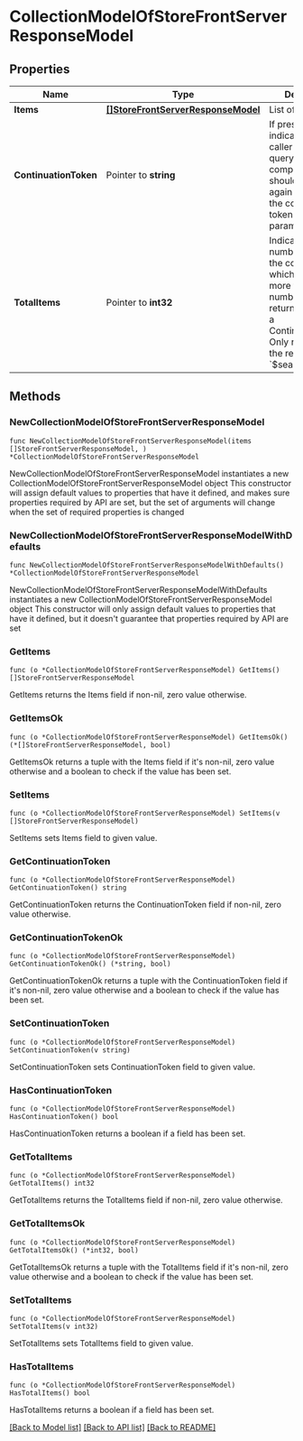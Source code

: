 # CollectionModelOfStoreFrontServerResponseModel

## Properties

Name | Type | Description | Notes
------------ | ------------- | ------------- | -------------
**Items** | [**[]StoreFrontServerResponseModel**](StoreFrontServerResponseModel.md) | List of items. | 
**ContinuationToken** | Pointer to **string** | If present, indicates to the caller that the query was not complete, and they should call the API again specifying the continuation token as a query parameter. | [optional] 
**TotalItems** | Pointer to **int32** | Indicates the total number of items in the collection, which may be more than the number of Items returned, if there is a ContinuationToken.  Only returned in the response to &#x60;$search&#x60; APIs. | [optional] 

## Methods

### NewCollectionModelOfStoreFrontServerResponseModel

`func NewCollectionModelOfStoreFrontServerResponseModel(items []StoreFrontServerResponseModel, ) *CollectionModelOfStoreFrontServerResponseModel`

NewCollectionModelOfStoreFrontServerResponseModel instantiates a new CollectionModelOfStoreFrontServerResponseModel object
This constructor will assign default values to properties that have it defined,
and makes sure properties required by API are set, but the set of arguments
will change when the set of required properties is changed

### NewCollectionModelOfStoreFrontServerResponseModelWithDefaults

`func NewCollectionModelOfStoreFrontServerResponseModelWithDefaults() *CollectionModelOfStoreFrontServerResponseModel`

NewCollectionModelOfStoreFrontServerResponseModelWithDefaults instantiates a new CollectionModelOfStoreFrontServerResponseModel object
This constructor will only assign default values to properties that have it defined,
but it doesn't guarantee that properties required by API are set

### GetItems

`func (o *CollectionModelOfStoreFrontServerResponseModel) GetItems() []StoreFrontServerResponseModel`

GetItems returns the Items field if non-nil, zero value otherwise.

### GetItemsOk

`func (o *CollectionModelOfStoreFrontServerResponseModel) GetItemsOk() (*[]StoreFrontServerResponseModel, bool)`

GetItemsOk returns a tuple with the Items field if it's non-nil, zero value otherwise
and a boolean to check if the value has been set.

### SetItems

`func (o *CollectionModelOfStoreFrontServerResponseModel) SetItems(v []StoreFrontServerResponseModel)`

SetItems sets Items field to given value.


### GetContinuationToken

`func (o *CollectionModelOfStoreFrontServerResponseModel) GetContinuationToken() string`

GetContinuationToken returns the ContinuationToken field if non-nil, zero value otherwise.

### GetContinuationTokenOk

`func (o *CollectionModelOfStoreFrontServerResponseModel) GetContinuationTokenOk() (*string, bool)`

GetContinuationTokenOk returns a tuple with the ContinuationToken field if it's non-nil, zero value otherwise
and a boolean to check if the value has been set.

### SetContinuationToken

`func (o *CollectionModelOfStoreFrontServerResponseModel) SetContinuationToken(v string)`

SetContinuationToken sets ContinuationToken field to given value.

### HasContinuationToken

`func (o *CollectionModelOfStoreFrontServerResponseModel) HasContinuationToken() bool`

HasContinuationToken returns a boolean if a field has been set.

### GetTotalItems

`func (o *CollectionModelOfStoreFrontServerResponseModel) GetTotalItems() int32`

GetTotalItems returns the TotalItems field if non-nil, zero value otherwise.

### GetTotalItemsOk

`func (o *CollectionModelOfStoreFrontServerResponseModel) GetTotalItemsOk() (*int32, bool)`

GetTotalItemsOk returns a tuple with the TotalItems field if it's non-nil, zero value otherwise
and a boolean to check if the value has been set.

### SetTotalItems

`func (o *CollectionModelOfStoreFrontServerResponseModel) SetTotalItems(v int32)`

SetTotalItems sets TotalItems field to given value.

### HasTotalItems

`func (o *CollectionModelOfStoreFrontServerResponseModel) HasTotalItems() bool`

HasTotalItems returns a boolean if a field has been set.


[[Back to Model list]](../README.md#documentation-for-models) [[Back to API list]](../README.md#documentation-for-api-endpoints) [[Back to README]](../README.md)


